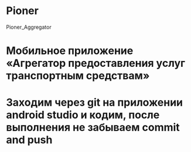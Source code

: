 # Pioner
Pioner_Aggregator
# Мобильное приложение «Агрегатор предоставления услуг транспортным средствам» 
# Заходим через git на приложении android studio и кодим, после выполнения не забываем commit and push
